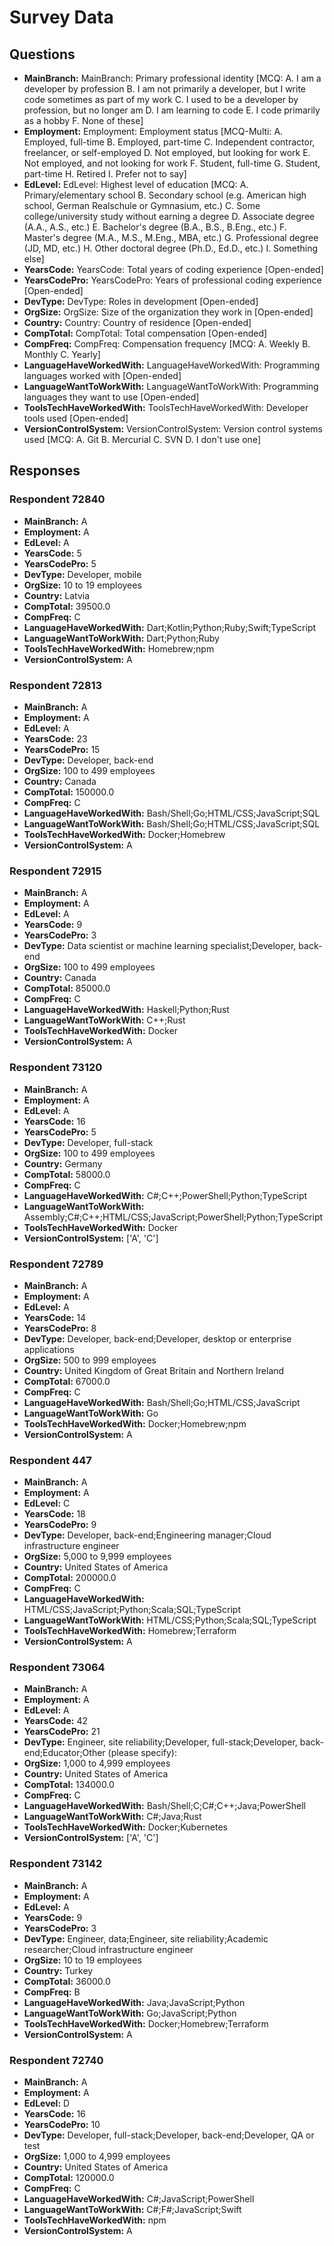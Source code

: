 # Survey Data

## Questions

- **MainBranch:** MainBranch: Primary professional identity [MCQ: A. I am a developer by profession B. I am not primarily a developer, but I write code sometimes as part of my work C. I used to be a developer by profession, but no longer am D. I am learning to code E. I code primarily as a hobby F. None of these]
- **Employment:** Employment: Employment status [MCQ-Multi: A. Employed, full-time B. Employed, part-time C. Independent contractor, freelancer, or self-employed D. Not employed, but looking for work E. Not employed, and not looking for work F. Student, full-time G. Student, part-time H. Retired I. Prefer not to say]
- **EdLevel:** EdLevel: Highest level of education [MCQ: A. Primary/elementary school B. Secondary school (e.g. American high school, German Realschule or Gymnasium, etc.) C. Some college/university study without earning a degree D. Associate degree (A.A., A.S., etc.) E. Bachelor's degree (B.A., B.S., B.Eng., etc.) F. Master's degree (M.A., M.S., M.Eng., MBA, etc.) G. Professional degree (JD, MD, etc.) H. Other doctoral degree (Ph.D., Ed.D., etc.) I. Something else]
- **YearsCode:** YearsCode: Total years of coding experience [Open-ended]
- **YearsCodePro:** YearsCodePro: Years of professional coding experience [Open-ended]
- **DevType:** DevType: Roles in development [Open-ended]
- **OrgSize:** OrgSize: Size of the organization they work in [Open-ended]
- **Country:** Country: Country of residence [Open-ended]
- **CompTotal:** CompTotal: Total compensation [Open-ended]
- **CompFreq:** CompFreq: Compensation frequency [MCQ: A. Weekly B. Monthly C. Yearly]
- **LanguageHaveWorkedWith:** LanguageHaveWorkedWith: Programming languages worked with [Open-ended]
- **LanguageWantToWorkWith:** LanguageWantToWorkWith: Programming languages they want to use [Open-ended]
- **ToolsTechHaveWorkedWith:** ToolsTechHaveWorkedWith: Developer tools used [Open-ended]
- **VersionControlSystem:** VersionControlSystem: Version control systems used [MCQ: A. Git B. Mercurial C. SVN D. I don't use one]

## Responses

### Respondent 72840

- **MainBranch:** A
- **Employment:** A
- **EdLevel:** A
- **YearsCode:** 5
- **YearsCodePro:** 5
- **DevType:** Developer, mobile
- **OrgSize:** 10 to 19 employees
- **Country:** Latvia
- **CompTotal:** 39500.0
- **CompFreq:** C
- **LanguageHaveWorkedWith:** Dart;Kotlin;Python;Ruby;Swift;TypeScript
- **LanguageWantToWorkWith:** Dart;Python;Ruby
- **ToolsTechHaveWorkedWith:** Homebrew;npm
- **VersionControlSystem:** A

### Respondent 72813

- **MainBranch:** A
- **Employment:** A
- **EdLevel:** A
- **YearsCode:** 23
- **YearsCodePro:** 15
- **DevType:** Developer, back-end
- **OrgSize:** 100 to 499 employees
- **Country:** Canada
- **CompTotal:** 150000.0
- **CompFreq:** C
- **LanguageHaveWorkedWith:** Bash/Shell;Go;HTML/CSS;JavaScript;SQL
- **LanguageWantToWorkWith:** Bash/Shell;Go;HTML/CSS;JavaScript;SQL
- **ToolsTechHaveWorkedWith:** Docker;Homebrew
- **VersionControlSystem:** A

### Respondent 72915

- **MainBranch:** A
- **Employment:** A
- **EdLevel:** A
- **YearsCode:** 9
- **YearsCodePro:** 3
- **DevType:** Data scientist or machine learning specialist;Developer, back-end
- **OrgSize:** 100 to 499 employees
- **Country:** Canada
- **CompTotal:** 85000.0
- **CompFreq:** C
- **LanguageHaveWorkedWith:** Haskell;Python;Rust
- **LanguageWantToWorkWith:** C++;Rust
- **ToolsTechHaveWorkedWith:** Docker
- **VersionControlSystem:** A

### Respondent 73120

- **MainBranch:** A
- **Employment:** A
- **EdLevel:** A
- **YearsCode:** 16
- **YearsCodePro:** 5
- **DevType:** Developer, full-stack
- **OrgSize:** 100 to 499 employees
- **Country:** Germany
- **CompTotal:** 58000.0
- **CompFreq:** C
- **LanguageHaveWorkedWith:** C#;C++;PowerShell;Python;TypeScript
- **LanguageWantToWorkWith:** Assembly;C#;C++;HTML/CSS;JavaScript;PowerShell;Python;TypeScript
- **ToolsTechHaveWorkedWith:** Docker
- **VersionControlSystem:** ['A', 'C']

### Respondent 72789

- **MainBranch:** A
- **Employment:** A
- **EdLevel:** A
- **YearsCode:** 14
- **YearsCodePro:** 8
- **DevType:** Developer, back-end;Developer, desktop or enterprise applications
- **OrgSize:** 500 to 999 employees
- **Country:** United Kingdom of Great Britain and Northern Ireland
- **CompTotal:** 67000.0
- **CompFreq:** C
- **LanguageHaveWorkedWith:** Bash/Shell;Go;HTML/CSS;JavaScript
- **LanguageWantToWorkWith:** Go
- **ToolsTechHaveWorkedWith:** Docker;Homebrew;npm
- **VersionControlSystem:** A

### Respondent 447

- **MainBranch:** A
- **Employment:** A
- **EdLevel:** C
- **YearsCode:** 18
- **YearsCodePro:** 9
- **DevType:** Developer, back-end;Engineering manager;Cloud infrastructure engineer
- **OrgSize:** 5,000 to 9,999 employees
- **Country:** United States of America
- **CompTotal:** 200000.0
- **CompFreq:** C
- **LanguageHaveWorkedWith:** HTML/CSS;JavaScript;Python;Scala;SQL;TypeScript
- **LanguageWantToWorkWith:** HTML/CSS;Python;Scala;SQL;TypeScript
- **ToolsTechHaveWorkedWith:** Homebrew;Terraform
- **VersionControlSystem:** A

### Respondent 73064

- **MainBranch:** A
- **Employment:** A
- **EdLevel:** A
- **YearsCode:** 42
- **YearsCodePro:** 21
- **DevType:** Engineer, site reliability;Developer, full-stack;Developer, back-end;Educator;Other (please specify):
- **OrgSize:** 1,000 to 4,999 employees
- **Country:** United States of America
- **CompTotal:** 134000.0
- **CompFreq:** C
- **LanguageHaveWorkedWith:** Bash/Shell;C;C#;C++;Java;PowerShell
- **LanguageWantToWorkWith:** C#;Java;Rust
- **ToolsTechHaveWorkedWith:** Docker;Kubernetes
- **VersionControlSystem:** ['A', 'C']

### Respondent 73142

- **MainBranch:** A
- **Employment:** A
- **EdLevel:** A
- **YearsCode:** 9
- **YearsCodePro:** 3
- **DevType:** Engineer, data;Engineer, site reliability;Academic researcher;Cloud infrastructure engineer
- **OrgSize:** 10 to 19 employees
- **Country:** Turkey
- **CompTotal:** 36000.0
- **CompFreq:** B
- **LanguageHaveWorkedWith:** Java;JavaScript;Python
- **LanguageWantToWorkWith:** Go;JavaScript;Python
- **ToolsTechHaveWorkedWith:** Docker;Homebrew;Terraform
- **VersionControlSystem:** A

### Respondent 72740

- **MainBranch:** A
- **Employment:** A
- **EdLevel:** D
- **YearsCode:** 16
- **YearsCodePro:** 10
- **DevType:** Developer, full-stack;Developer, back-end;Developer, QA or test
- **OrgSize:** 1,000 to 4,999 employees
- **Country:** United States of America
- **CompTotal:** 120000.0
- **CompFreq:** C
- **LanguageHaveWorkedWith:** C#;JavaScript;PowerShell
- **LanguageWantToWorkWith:** C#;F#;JavaScript;Swift
- **ToolsTechHaveWorkedWith:** npm
- **VersionControlSystem:** A

